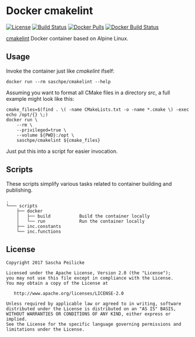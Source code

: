 # Docker cmakelint
[![License](http://img.shields.io/:license-apache-blue.svg)](http://www.apache.org/licenses/LICENSE-2.0.html)
[![Build Status](https://travis-ci.org/saschpe/docker-cmakelint.svg?branch=master)](https://travis-ci.org/saschpe/docker-cmakelint)
[![Docker Pulls](https://img.shields.io/docker/pulls/saschpe/cmakelint.svg)](https://hub.docker.com/r/saschpe/cmakelint/)
[![Docker Build Status](https://img.shields.io/docker/build/saschpe/cmakelint.svg)](https://hub.docker.com/r/saschpe/cmakelint/)

[cmakelint](https://github.com/richq/cmake-lint) Docker container based on Alpine Linux.


## Usage
Invoke the container just like *cmakelint* ifself:

    docker run --rm saschpe/cmakelint --help

Assuming you want to format all CMake files in a directory
*src*, a full example might look like this:

    cmake_files=$(find . \( -name CMakeLists.txt -o -name *.cmake \) -exec echo /opt/{} \;)
    docker run \
        --rm \
        --privileged=true \
        --volume ${PWD}:/opt \
        saschpe/cmakelint ${cmake_files}

Just put this into a script for easier invocation.


## Scripts
These scripts simplify various tasks related to container building and
publishing.

    .
    └─── scripts
        ├── docker
        │   ├── build           Build the container locally
        │   └── run             Run the container locally
        ├── inc.constants
        └── inc.functions


## License

    Copyright 2017 Sascha Peilicke

    Licensed under the Apache License, Version 2.0 (the "License");
    you may not use this file except in compliance with the License.
    You may obtain a copy of the License at

       http://www.apache.org/licenses/LICENSE-2.0

    Unless required by applicable law or agreed to in writing, software
    distributed under the License is distributed on an "AS IS" BASIS,
    WITHOUT WARRANTIES OR CONDITIONS OF ANY KIND, either express or implied.
    See the License for the specific language governing permissions and
    limitations under the License.
